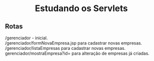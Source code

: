 <h1 align="center"> Estudando os Servlets </h1>

## Rotas

<p align="justify"> 

/gerenciador - inicial. </br>
/gerenciador/formNovaEmpresa.jsp para cadastrar novas empresas. </br>
/gerenciador/listaEmpresas para cadastrar novas empresas. </br>
gerenciador/mostraEmpresa?id= para alteração de empresas já criadas.

</p>
